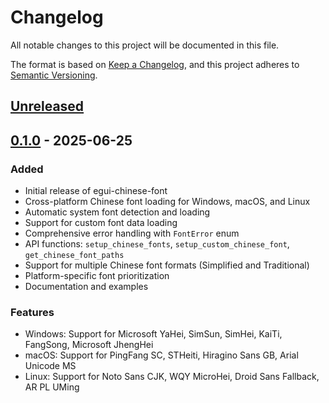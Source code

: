# Changelog

All notable changes to this project will be documented in this file.

The format is based on [Keep a Changelog](https://keepachangelog.com/en/1.0.0/),
and this project adheres to [Semantic Versioning](https://semver.org/spec/v2.0.0.html).

## [Unreleased]

## [0.1.0] - 2025-06-25

### Added
- Initial release of egui-chinese-font
- Cross-platform Chinese font loading for Windows, macOS, and Linux
- Automatic system font detection and loading
- Support for custom font data loading
- Comprehensive error handling with `FontError` enum
- API functions: `setup_chinese_fonts`, `setup_custom_chinese_font`, `get_chinese_font_paths`
- Support for multiple Chinese font formats (Simplified and Traditional)
- Platform-specific font prioritization
- Documentation and examples

### Features
- Windows: Support for Microsoft YaHei, SimSun, SimHei, KaiTi, FangSong, Microsoft JhengHei
- macOS: Support for PingFang SC, STHeiti, Hiragino Sans GB, Arial Unicode MS
- Linux: Support for Noto Sans CJK, WQY MicroHei, Droid Sans Fallback, AR PL UMing

[Unreleased]: https://github.com/username/egui-chinese-font/compare/v0.1.0...HEAD
[0.1.0]: https://github.com/username/egui-chinese-font/releases/tag/v0.1.0
